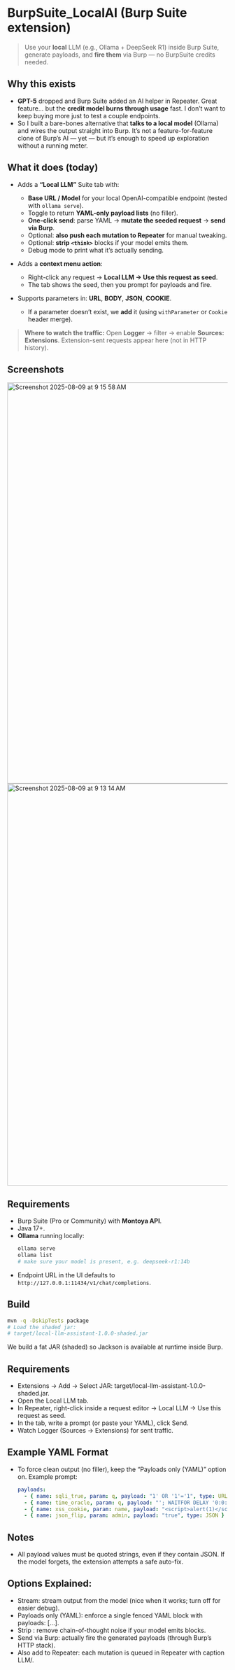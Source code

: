 # BurpSuite_LocalAI (Burp Suite extension)

> Use your **local** LLM (e.g., Ollama + DeepSeek R1) inside Burp Suite, generate payloads, and **fire them** via Burp — no BurpSuite credits needed.

## Why this exists

- **GPT-5** dropped and Burp Suite added an AI helper in Repeater. Great feature… but the **credit model burns through usage** fast. I don’t want to keep buying more just to test a couple endpoints.
- So I built a bare-bones alternative that **talks to a local model** (Ollama) and wires the output straight into Burp. It’s not a feature-for-feature clone of Burp’s AI — yet — but it’s enough to speed up exploration without a running meter.

## What it does (today)

- Adds a **“Local LLM”** Suite tab with:
  - **Base URL / Model** for your local OpenAI-compatible endpoint (tested with `ollama serve`).
  - Toggle to return **YAML-only payload lists** (no filler).
  - **One-click send**: parse YAML → **mutate the seeded request** → **send via Burp**.
  - Optional: **also push each mutation to Repeater** for manual tweaking.
  - Optional: **strip `<think>`** blocks if your model emits them.
  - Debug mode to print what it’s actually sending.

- Adds a **context menu action**:
  - Right-click any request → **Local LLM → Use this request as seed**.
  - The tab shows the seed, then you prompt for payloads and fire.

- Supports parameters in: **URL**, **BODY**, **JSON**, **COOKIE**.
  - If a parameter doesn’t exist, we **add** it (using `withParameter` or `Cookie` header merge).

> **Where to watch the traffic:** Open **Logger** → filter → enable **Sources: Extensions**. Extension-sent requests appear here (not in HTTP history).

## Screenshots

<img width="1512" height="917" alt="Screenshot 2025-08-09 at 9 15 58 AM" src="https://github.com/user-attachments/assets/734077e5-de11-413a-be49-f673774d7fbc" />

<img width="1512" height="919" alt="Screenshot 2025-08-09 at 9 13 14 AM" src="https://github.com/user-attachments/assets/12b483fc-dd34-4ed6-9c51-c5ce52dfeb78" />


## Requirements

- Burp Suite (Pro or Community) with **Montoya API**.
- Java 17+.
- **Ollama** running locally:  
  ```bash
  ollama serve
  ollama list
  # make sure your model is present, e.g. deepseek-r1:14b
- Endpoint URL in the UI defaults to `http://127.0.0.1:11434/v1/chat/completions`.

## Build

  ```bash
  mvn -q -DskipTests package
  # Load the shaded jar:
  # target/local-llm-assistant-1.0.0-shaded.jar
  ```
We build a fat JAR (shaded) so Jackson is available at runtime inside Burp.


## Requirements

- Extensions → Add → Select JAR: target/local-llm-assistant-1.0.0-shaded.jar.
- Open the Local LLM tab.
- In Repeater, right-click inside a request editor → Local LLM → Use this request as seed.
- In the tab, write a prompt (or paste your YAML), click Send.
- Watch Logger (Sources → Extensions) for sent traffic.


## Example YAML Format

- To force clean output (no filler), keep the “Payloads only (YAML)” option on. Example prompt:
  ```yaml
  payloads:
    - { name: sqli_true, param: q, payload: "1' OR '1'='1", type: URL }
    - { name: time_oracle, param: q, payload: "'; WAITFOR DELAY '0:0:05'--", type: URL }
    - { name: xss_cookie, param: name, payload: "<script>alert(1)</script>", type: COOKIE }
    - { name: json_flip, param: admin, payload: "true", type: JSON }
  ```
  

## Notes

- All payload values must be quoted strings, even if they contain JSON.
If the model forgets, the extension attempts a safe auto-fix.


## Options Explained:

- Stream: stream output from the model (nice when it works; turn off for easier debug).
- Payloads only (YAML): enforce a single fenced YAML block with payloads: [...].
- Strip <think>: remove chain-of-thought noise if your model emits <think> blocks.
- Send via Burp: actually fire the generated payloads (through Burp’s HTTP stack).
- Also add to Repeater: each mutation is queued in Repeater with caption LLM/<name>.
